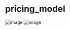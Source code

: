 # pricing_model
![image](https://github.com/noobtdbs/pricing_model/assets/101515827/93793bbd-6f22-4fd0-99cf-4aefcf937eb9)
![image](https://github.com/noobtdbs/pricing_model/assets/101515827/d9615dc7-f04b-4b89-873d-ac5c711ef883)


